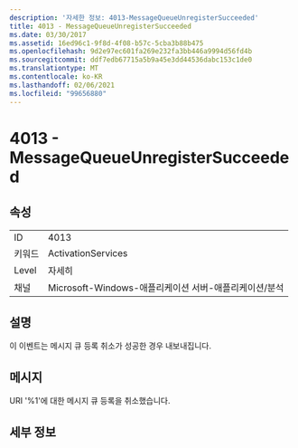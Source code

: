 ```yaml
---
description: '자세한 정보: 4013-MessageQueueUnregisterSucceeded'
title: 4013 - MessageQueueUnregisterSucceeded
ms.date: 03/30/2017
ms.assetid: 16ed96c1-9f8d-4f08-b57c-5cba3b88b475
ms.openlocfilehash: 9d2e97ec601fa269e232fa3bb446a9994d56fd4b
ms.sourcegitcommit: ddf7edb67715a5b9a45e3dd44536dabc153c1de0
ms.translationtype: MT
ms.contentlocale: ko-KR
ms.lasthandoff: 02/06/2021
ms.locfileid: "99656880"
---
```

# <a name="4013---messagequeueunregistersucceeded"></a>4013 - MessageQueueUnregisterSucceeded

## <a name="properties"></a>속성  
  
|||  
|-|-|  
|ID|4013|  
|키워드|ActivationServices|  
|Level|자세히|  
|채널|Microsoft-Windows-애플리케이션 서버-애플리케이션/분석|  
  
## <a name="description"></a>설명  

 이 이벤트는 메시지 큐 등록 취소가 성공한 경우 내보내집니다.  
  
## <a name="message"></a>메시지  

 URI '%1'에 대한 메시지 큐 등록을 취소했습니다.  
  
## <a name="details"></a>세부 정보
